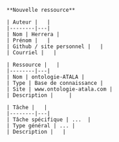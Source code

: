
    **Nouvelle ressource**

    | Auteur |   |
    |--------|---|
    | Nom | Herrera |
    | Prénom |   |
    | Github / site personnel |   |
    | Courriel |   |

    | Ressource |   |
    |--------|---|
    | Nom | ontologie-ATALA |
    | Type | Base de connaissance |
    | Site | www.ontologie-atala.com |
    | Description |     | 

    | Tâche |   |
    |--------|---|
    | Tâche spécifique | ...  |
    | Type général | ... |
    | Description |   | 
    
    
